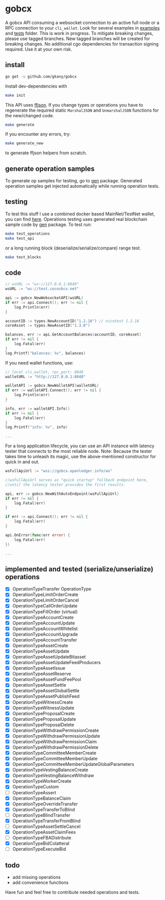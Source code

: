 # gobcx

A gobcx API consuming a websocket connection to an active full node or a RPC connection to your `cli_wallet`. 
Look for several examples in [examples](/examples) and [tests](/tests) folder. This is work in progress. To mitigate breaking changes, please use tagged branches. New tagged branches will be created for breaking changes. No additional cgo dependencies for transaction signing required. Use it at your own risk. 

## install

```bash
go get -u github.com/gkany/gobcx
```

Install dev-dependencies with

```bash
make init
```

This API uses [ffjson](https://github.com/pquerna/ffjson). 
If you change types or operations you have to regenerate the required static `MarshalJSON` and `UnmarshalJSON` functions for the new/changed code.

```bash
make generate
```

If you encounter any errors, try: 

```bash
make generate_new
```

to generate ffjson helpers from scratch.

## generate operation samples
To generate op samples for testing, go to [gen](/gen) package.
Generated operation samples get injected automatically while running operation tests.

## testing
To test this stuff I use a combined docker based MainNet/TestNet wallet, you can find [here](https://github.com/gkany/gobcx-docker).
Operations testing uses generated real blockchain sample code by [gen](/gen) package. To test run:

```bash
make test_operations
make test_api
```

or a long running block (deserialize/serialize/compare) range test.

```bash
make test_blocks
```

## code

```go
// wsURL := "ws://127.0.0.1:8049"
wsURL := "ws://test.cocosbcx.net"

api := gobcx.NewWebsocketAPI(wsURL)
if err := api.Connect(); err != nil {
	log.Println(err)
}

accountID := types.NewAccountID("1.2.16") // nicotest 1.2.16
coreAsset := types.NewAssetID("1.3.0")

balances, err := api.GetAccountBalances(accountID, coreAsset)
if err != nil {
	log.Fatal(err)
}
log.Printf("balances: %v", balances)
```

If you need wallet functions, use:

```go
// local cli_wallet, rpc_port: 8048
walletURL := "http://127.0.0.1:8048"

walletAPI := gobcx.NewWalletAPI(walletURL)
if err := walletAPI.Connect(); err != nil {
	log.Println(err)
}

info, err := walletAPI.Info()
if err != nil {
	log.Fatal(err)
}
log.Printf("info: %v", info)

...
```

For a long application lifecycle, you can use an API instance with latency tester that connects to the most reliable node.
Note: Because the tester takes time to unleash its magic, use the above-mentioned constructor for quick in and out.

```go
wsFullApiUrl := "wss://gobcx.openledger.info/ws"

//wsFullApiUrl serves as "quick startup" fallback endpoint here, 
//until the latency tester provides the first results.

api, err := gobcx.NewWithAutoEndpoint(wsFullApiUrl)
if err != nil {
	log.Fatal(err)
}

if err := api.Connect(); err != nil {
	log.Fatal(err)
}

api.OnError(func(err error) {
	log.Fatal(err)
})

...
```

## implemented and tested (serialize/unserialize) operations

- [x] OperationTypeTransfer OperationType
- [x] OperationTypeLimitOrderCreate
- [x] OperationTypeLimitOrderCancel
- [x] OperationTypeCallOrderUpdate
- [x] OperationTypeFillOrder (virtual)
- [x] OperationTypeAccountCreate
- [x] OperationTypeAccountUpdate
- [x] OperationTypeAccountWhitelist
- [x] OperationTypeAccountUpgrade
- [x] OperationTypeAccountTransfer
- [x] OperationTypeAssetCreate
- [x] OperationTypeAssetUpdate
- [x] OperationTypeAssetUpdateBitasset
- [x] OperationTypeAssetUpdateFeedProducers
- [x] OperationTypeAssetIssue
- [x] OperationTypeAssetReserve
- [x] OperationTypeAssetFundFeePool
- [x] OperationTypeAssetSettle
- [x] OperationTypeAssetGlobalSettle
- [x] OperationTypeAssetPublishFeed
- [x] OperationTypeWitnessCreate
- [x] OperationTypeWitnessUpdate
- [x] OperationTypeProposalCreate
- [x] OperationTypeProposalUpdate
- [x] OperationTypeProposalDelete
- [x] OperationTypeWithdrawPermissionCreate
- [x] OperationTypeWithdrawPermissionUpdate
- [x] OperationTypeWithdrawPermissionClaim
- [x] OperationTypeWithdrawPermissionDelete
- [x] OperationTypeCommitteeMemberCreate
- [x] OperationTypeCommitteeMemberUpdate
- [x] OperationTypeCommitteeMemberUpdateGlobalParameters
- [x] OperationTypeVestingBalanceCreate
- [x] OperationTypeVestingBalanceWithdraw
- [x] OperationTypeWorkerCreate
- [x] OperationTypeCustom
- [ ] OperationTypeAssert
- [x] OperationTypeBalanceClaim
- [x] OperationTypeOverrideTransfer
- [x] OperationTypeTransferToBlind
- [ ] OperationTypeBlindTransfer
- [x] OperationTypeTransferFromBlind
- [ ] OperationTypeAssetSettleCancel
- [x] OperationTypeAssetClaimFees
- [ ] OperationTypeFBADistribute
- [x] OperationTypeBidColatteral
- [ ] OperationTypeExecuteBid

## todo
- add missing operations
- add convenience functions 


Have fun and feel free to contribute needed operations and tests.